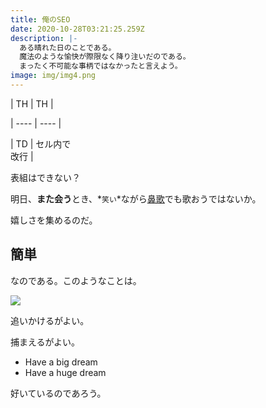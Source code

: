 ```yaml
---
title: 俺のSEO
date: 2020-10-28T03:21:25.259Z
description: |-
  ある晴れた日のことである。
  魔法のような愉快が際限なく降り注いだのである。
  まったく不可能な事柄ではなかったと言えよう。
image: img/img4.png
---
```

\| TH | TH |

\| ---- | ---- |

\| TD | セル内で<br>改行 |



表組はできない？



明日、**また会う**とき、*`笑い`*ながら[鼻歌](https://www.kao.co.jp/humming/)でも歌おうではないか。

嬉しさを集めるのだ。

## 簡単

なのである。このようなことは。

![](img/blog-flavor_wheel.jpg)

追いかけるがよい。

捕まえるがよい。

* Have a big dream
* Have a huge dream

好いているのであろう。